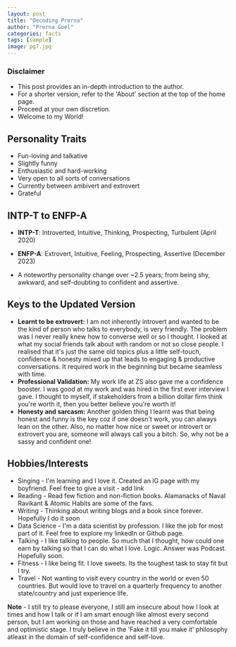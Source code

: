 ```yaml
---
layout: post
title: "Decoding Prerna"
author: "Prerna Goel"
categories: facts
tags: [sample]
image: pg7.jpg
---
```


### Disclaimer 
- This post provides an in-depth introduction to the author.  
- For a shorter version, refer to the 'About' section at the top of the home page.  
- Proceed at your own discretion.  
- Welcome to my World!

## Personality Traits
- Fun-loving and talkative  
- Slightly funny 
- Enthusiastic and hard-working  
- Very open to all sorts of conversations  
- Currently between ambivert and extrovert  
- Grateful  

## INTP-T to ENFP-A
- **INTP-T**: Introverted, Intuitive, Thinking, Prospecting, Turbulent (April 2020)  
- **ENFP-A**: Extrovert, Intuitive, Feeling, Prospecting, Assertive (December 2023)  

- A noteworthy personality change over ~2.5 years; from being shy, awkward, and self-doubting to confident and assertive.  

## Keys to the Updated Version
- **Learnt to be extrovert:** I am not inherently introvert and wanted to be the kind of person who talks to everybody, is very friendly. The problem was I never really knew how to converse well or so I thought. I looked at what my social friends talk about with random or not so close people. I realised that it's just the same old topics plus a little self-touch, confidence & honesty mixed up that leads to engaging & productive conversations. It required work in the beginning but became seamless with time. 
- **Professional Validation:** My work life at ZS also gave me a confidence booster. I was good at my work and was hired in the first ever interview I gave. I thought to myself, if stakeholders from a billion dollar firm think you're worth it, then you better believe you're worth it! 
- **Honesty and sarcasm:** Another golden thing I learnt was that being honest and funny is the key coz if one doesn't work, you can always lean on the other. Also, no matter how nice or sweet or introvert or extrovert you are, someone will always call you a bitch. So, why not be a sassy and confident one!  

## Hobbies/Interests
- Singing - I'm learning and I love it. Created an IG page with my boyfriend. Feel free to give a visit - add link 
- Reading - Read few fiction and non-fiction books. Alamanacks of Naval Ravikant & Atomic Habits are some of the favs.
- Writing - Thinking about writing blogs and a book since forever. Hopefully I do it soon
- Data Science - I'm a data scientist by profession. I like the job for most part of it. Feel free to explore my linkedIn or Github page. 
- Talking - I like talking to people. So much that I thought, how could one earn by talking so that I can do what I love. Logic. Answer was Podcast. Hopefully soon. 
- Fitness - I like being fit. I love sweets. Its the toughest task to stay fit but I try.  
- Travel - Not wanting to visit every country in the world or even 50 countries. But would love to travel on a quarterly frequency to another state/country and just experience life.

**Note** - I still try to please everyone, I still am insecure about how I look at times and how I talk or if I am smart enough like almost every second person, but I am working on those and have reached a very comfortable and optimistic stage. I truly believe in the 'Fake it till you make it' philosophy atleast in the domain of self-confidence and self-love. 
